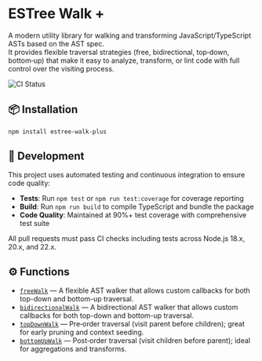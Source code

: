 # ESTree Walk +

A modern utility library for walking and transforming JavaScript/TypeScript ASTs based on the AST spec.  
It provides flexible traversal strategies (free, bidirectional, top‑down, bottom‑up) that make it easy to analyze, transform, or lint code with full control over the visiting process.

![CI Status](https://github.com/aelafifi/estree-walk-plus/workflows/CI/badge.svg)

## 📦 Installation

```bash
npm install estree-walk-plus
```

## 🧪 Development

This project uses automated testing and continuous integration to ensure code quality:

- **Tests**: Run `npm test` or `npm run test:coverage` for coverage reporting
- **Build**: Run `npm run build` to compile TypeScript and bundle the package
- **Code Quality**: Maintained at 90%+ test coverage with comprehensive test suite

All pull requests must pass CI checks including tests across Node.js 18.x, 20.x, and 22.x.

## ⚙️ Functions

- [`freeWalk`](./docs/FREE_WALK.md) — A flexible AST walker that allows custom callbacks for both top-down and bottom-up traversal.
- [`bidirectionalWalk`](./docs/BIDIRECTIONAL_WALK.md) — A bidirectional AST walker that allows custom callbacks for both top-down and bottom-up traversal.
- [`topDownWalk`](./docs/TOP_DOWN_WALK.md) — Pre‑order traversal (visit parent before children); great for early pruning and context seeding.
- [`bottomUpWalk`](./docs/BOTTOM_UP_WALK.md) — Post‑order traversal (visit children before parent); ideal for aggregations and transforms.
